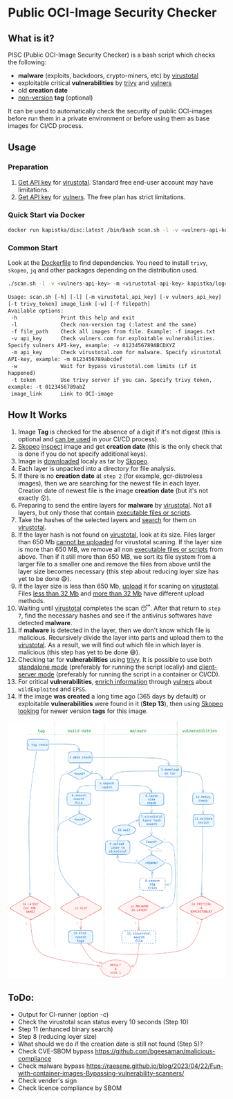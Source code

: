 # Public OCI-Image Security Checker

## What is it?

PISC (Public OCI-Image Security Checker) is a bash script which checks the following:
* **malware** (exploits, backdoors, crypto-miners, etc) by [virustotal](https://www.virustotal.com/)
* exploitable critical **vulnerabilities** by [trivy](https://github.com/aquasecurity/trivy) and [vulners](https://vulners.com/)
* old **creation date**
* [non-version](https://docs.docker.com/engine/security/trust/#image-tags-and-dct) **tag** (optional)
  
It can be used to automatically check the security of public OCI-images before run them in a private environment or before using them as base images for CI/CD process.

## Usage

### Preparation
1. [Get API key](https://support.virustotal.com/hc/en-us/articles/115002088769-Please-give-me-an-API-key) for [virustotal](https://www.virustotal.com/). Standard free end-user account may have limitations.
2. [Get API key](https://vulners.com/docs/apikey/) for [vulners](https://vulners.com/). The free plan has strict limitations.

### Quick Start via Docker
```sh
docker run kapistka/disc:latest /bin/bash scan.sh -l -v <vulners-api-key> -m <virustotal-api-key> kapistka/log4shell:0.0.3-nonroot
```

### Common Start
Look at the [Dockerfile](./Dockerfile) to find dependencies. You need to install `trivy`, `skopeo`, `jq` and other packages depending on the distribution used.
```sh
./scan.sh -l -v <vulners-api-key> -m <virustotal-api-key> kapistka/log4shell:0.0.3-nonroot
```
```
Usage: scan.sh [-h] [-l] [-m virustotal_api_key] [-v vulners_api_key] [-t trivy_token] image_link [-w] [-f filepath]
Available options:
 -h              Print this help and exit
 -l              Check non-version tag (:latest and the same)
 -f file_path    Check all images from file. Example: -f images.txt
 -v api_key      Check vulners.com for exploitable vulnerabilities. Specify vulners API-key, example: -v 0123456789ABCDXYZ
 -m api_key      Check virustotal.com for malware. Specify virustotal API-key, example: -m 0123456789abcdef
 -w              Wait for bypass virustotal.com limits (if it happened)
 -t token        Use trivy server if you can. Specify trivy token, example: -t 0123456789abZ
 image_link      Link to OCI-image
```

## How It Works
1. Image **Tag** is checked for the absence of a digit if it's not digest (this is optional and [can be used](https://docs.docker.com/engine/security/trust/#image-tags-and-dct) in your CI/CD process).
2. [Skopeo](https://github.com/containers/skopeo) [inspect](https://github.com/containers/skopeo/blob/main/docs/skopeo-inspect.1.md) image and get **creation date** (this is the only check that is done if you do not specify additional keys).
3. Image is [downloaded](https://github.com/containers/skopeo/blob/main/docs/skopeo-copy.1.md) localy as tar by [Skopeo](https://github.com/containers/skopeo).
4. Each layer is unpacked into a directory for file analysis.
5. If there is no **creation date** at `step 2` (for example, gcr-distroless images), then we are searching for the newest file in each layer. Creation date of newest file is the image **creation date** (but it's not exactly :open_mouth:).
6. Preparing to send the entire layers for **malware** by [virustotal](https://www.virustotal.com/). Not all layers, but only those that contain [executable files or scripts](https://www.iana.org/assignments/media-types/media-types.xhtml).
7. Take the hashes of the selected layers and [search](https://developers.virustotal.com/reference/search-1) for them on [virustotal](https://www.virustotal.com/).
8. If the layer hash is not found on [virustotal](https://www.virustotal.com/), look at its size. Files larger than 650 Mb [cannot be uploaded](https://developers.virustotal.com/reference/files-upload-url) for virustotal scaning. If the layer size is more than 650 MB, we remove all non [executable files or scripts](https://www.iana.org/assignments/media-types/media-types.xhtml) from above. Then if it still more than 650 MB, we sort its file system from a larger file to a smaller one and remove the files from above until the layer size becomes necessary (this step about reducing loyer size has yet to be done :sweat_smile:).
9. If the layer size is less than 650 Mb, [upload](https://developers.virustotal.com/reference/files-scan) it for scaning on [virustotal](https://www.virustotal.com/). Files [less than 32 Mb](https://developers.virustotal.com/reference/files-scan) and [more than 32 Mb](https://developers.virustotal.com/reference/files-upload-url) have different upload methods.
10. Waiting until [virustotal](https://www.virustotal.com/) completes the scan :sleeping:. After that return to `step 7`, find the necessary hashes and see if the antivirus softwares have detected **malware**.
11. If **malware** is detected in the layer, then we don't know which file is malicious. Recursively divide the layer into parts and upload them to the [virustotal](https://www.virustotal.com/). As a result, we will find out which file in which layer is malicious (this step has yet to be done :sweat_smile:).
12. Checking tar for **vulnerabilities** using [trivy](https://github.com/aquasecurity/trivy). It is possible to use both [standalone mode](https://aquasecurity.github.io/trivy/v0.45/docs/references/modes/standalone/) (preferably for running the script locally) and [client-server mode](https://aquasecurity.github.io/trivy/v0.45/docs/references/modes/client-server/) (preferably for running the script in a container or CI/CD).
13. For critical **vulnerabilities**, [enrich information](https://vulners.com/docs/API_wrapper/tips_and_tricks/#get-full-information-about-a-document-by-id) through [vulners](https://vulners.com/) about `wildExploited` and `EPSS`.
14. If the image **was created** a long time ago (365 days by default) or exploitable **vulnerabilities** were found in it (**Step 13**), then using [Skopeo](https://github.com/containers/skopeo) [looking]((https://github.com/containers/skopeo/blob/main/docs/skopeo-inspect.1.md)) for newer version **tags** for this image.
<p align="center">
  <img src="./flow-chart.png" alt="Scan flow" width="738">
</p>

## ToDo:
 - Output for CI-runner (option -c)
 - Check the virustotal scan status every 10 seconds (Step 10)
 - Step 11 (enhanced binary search)
 - Step 8 (reducing loyer size)
 - What should we do if the creation date is still not found (Step 5)?
 - Check CVE-SBOM bypass https://github.com/bgeesaman/malicious-compliance
 - Check malware bypass https://raesene.github.io/blog/2023/04/22/Fun-with-container-images-Bypassing-vulnerability-scanners/
 - Check vender's sign
 - Check licence compliance by SBOM
